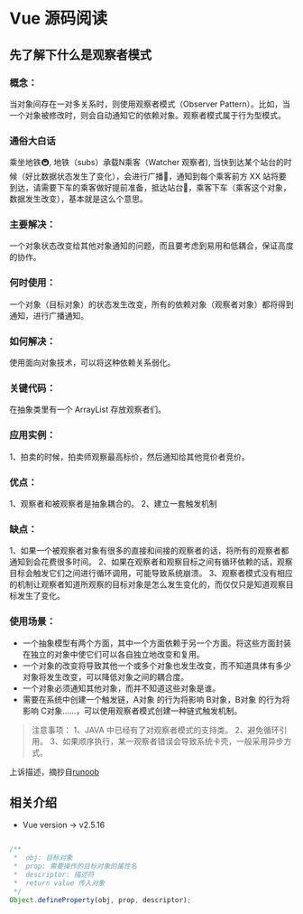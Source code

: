 # Vue 源码阅读

## 先了解下什么是观察者模式

### 概念：

当对象间存在一对多关系时，则使用观察者模式（Observer Pattern）。比如，当一个对象被修改时，则会自动通知它的依赖对象。观察者模式属于行为型模式。

### 通俗大白话

乘坐地铁🚇, 地铁（subs）承载N乘客（Watcher 观察者), 当快到达某个站台的时候（好比数据状态发生了变化），会进行广播📢，通知到每个乘客前方 XX 站将要到达，请需要下车的乘客做好提前准备，抵达站台🚉，乘客下车（乘客这个对象，数据发生改变），基本就是这么个意思。

### 主要解决：

一个对象状态改变给其他对象通知的问题，而且要考虑到易用和低耦合，保证高度的协作。

### 何时使用：

一个对象（目标对象）的状态发生改变，所有的依赖对象（观察者对象）都将得到通知，进行广播通知。

### 如何解决：

使用面向对象技术，可以将这种依赖关系弱化。

### 关键代码：

在抽象类里有一个 ArrayList 存放观察者们。

### 应用实例：

1、拍卖的时候，拍卖师观察最高标价，然后通知给其他竞价者竞价。

### 优点：

1、观察者和被观察者是抽象耦合的。
2、建立一套触发机制

### 缺点：

1、如果一个被观察者对象有很多的直接和间接的观察者的话，将所有的观察者都通知到会花费很多时间。
2、如果在观察者和观察目标之间有循环依赖的话，观察目标会触发它们之间进行循环调用，可能导致系统崩溃。
3、观察者模式没有相应的机制让观察者知道所观察的目标对象是怎么发生变化的，而仅仅只是知道观察目标发生了变化。

### 使用场景：

* 一个抽象模型有两个方面，其中一个方面依赖于另一个方面。将这些方面封装在独立的对象中使它们可以各自独立地改变和复用。
* 一个对象的改变将导致其他一个或多个对象也发生改变，而不知道具体有多少对象将发生改变，可以降低对象之间的耦合度。
* 一个对象必须通知其他对象，而并不知道这些对象是谁。
* 需要在系统中创建一个触发链，A对象 的行为将影响 B对象，B对象 的行为将影响 C对象……，可以使用观察者模式创建一种链式触发机制。

> 注意事项： 1、JAVA 中已经有了对观察者模式的支持类。 2、避免循环引用。 3、如果顺序执行，某一观察者错误会导致系统卡壳，一般采用异步方式。

上诉描述，摘抄自[runoob](http://www.runoob.com/design-pattern/observer-pattern.html)

## 相关介绍

* Vue version -> v2.5.16

```js

/**
 *  obj: 目标对象
 *  prop: 需要操作的目标对象的属性名
 *  descriptor: 描述符
 *  return value 传入对象
 */
Object.defineProperty(obj, prop, descriptor);
```
